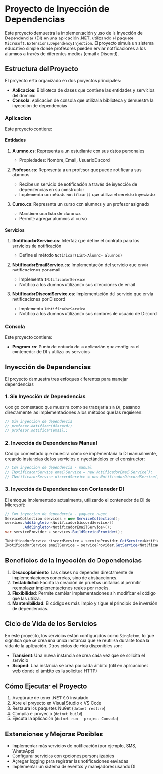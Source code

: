 # Proyecto de Inyección de Dependencias

Este proyecto demuestra la implementación y uso de la Inyección de Dependencias (DI) en una aplicación .NET, utilizando el paquete `Microsoft.Extensions.DependencyInjection`. El proyecto simula un sistema educativo simple donde profesores pueden enviar notificaciones a los alumnos a través de diferentes medios (email o Discord).

## Estructura del Proyecto

El proyecto está organizado en dos proyectos principales:

- **Aplicacion**: Biblioteca de clases que contiene las entidades y servicios del dominio
- **Consola**: Aplicación de consola que utiliza la biblioteca y demuestra la inyección de dependencias

### Aplicacion

Este proyecto contiene:

#### Entidades

1. **Alumno.cs**: Representa a un estudiante con sus datos personales
   - Propiedades: Nombre, Email, UsuarioDiscord

2. **Profesor.cs**: Representa a un profesor que puede notificar a sus alumnos
   - Recibe un servicio de notificación a través de inyección de dependencias en su constructor
   - Implementa un método `Notificar()` que utiliza el servicio inyectado

3. **Curso.cs**: Representa un curso con alumnos y un profesor asignado
   - Mantiene una lista de alumnos
   - Permite agregar alumnos al curso

#### Servicios

1. **INotificadorService.cs**: Interfaz que define el contrato para los servicios de notificación
   - Define el método `Notificar(List<Alumno> alumnos)`

2. **NotificadorEmailService.cs**: Implementación del servicio que envía notificaciones por email
   - Implementa `INotificadorService`
   - Notifica a los alumnos utilizando sus direcciones de email

3. **NotificadorDiscordService.cs**: Implementación del servicio que envía notificaciones por Discord
   - Implementa `INotificadorService`
   - Notifica a los alumnos utilizando sus nombres de usuario de Discord

### Consola

Este proyecto contiene:

- **Program.cs**: Punto de entrada de la aplicación que configura el contenedor de DI y utiliza los servicios

## Inyección de Dependencias

El proyecto demuestra tres enfoques diferentes para manejar dependencias:

### 1. Sin Inyección de Dependencias

Código comentado que muestra cómo se trabajaría sin DI, pasando directamente las implementaciones a los métodos que las requieren:

```csharp
// Sin inyección de dependencia
// profesor.Notificar(discord);
// profesor.Notificar(email);
```

### 2. Inyección de Dependencias Manual

Código comentado que muestra cómo se implementaría la DI manualmente, creando instancias de los servicios e inyectándolos en el constructor:

```csharp
// Con inyeccion de dependencia - manual
// INotificadorService emailService = new NotificadorEmailService();
// INotificadorService discordService = new NotificadorDiscordService();
```

### 3. Inyección de Dependencias con Contenedor DI

El enfoque implementado actualmente, utilizando el contenedor de DI de Microsoft:

```csharp
// Con inyeccion de dependencia - paquete nuget
ServiceCollection services = new ServiceCollection();
services.AddSingleton<NotificadorDiscordService>()
        .AddSingleton<NotificadorEmailService>();
var serviceProvider = services.BuildServiceProvider();

INotificadorService discordService = serviceProvider.GetService<NotificadorDiscordService>();
INotificadorService emailService = serviceProvider.GetService<NotificadorEmailService>();
```

## Beneficios de la Inyección de Dependencias

1. **Desacoplamiento**: Las clases no dependen directamente de implementaciones concretas, sino de abstracciones.
2. **Testabilidad**: Facilita la creación de pruebas unitarias al permitir reemplazar implementaciones reales por mocks.
3. **Flexibilidad**: Permite cambiar implementaciones sin modificar el código que las utiliza.
4. **Mantenibilidad**: El código es más limpio y sigue el principio de inversión de dependencias.

## Ciclo de Vida de los Servicios

En este proyecto, los servicios están configurados como `Singleton`, lo que significa que se crea una única instancia que se reutiliza durante toda la vida de la aplicación. Otros ciclos de vida disponibles son:

- **Transient**: Una nueva instancia se crea cada vez que se solicita el servicio
- **Scoped**: Una instancia se crea por cada ámbito (útil en aplicaciones web donde el ámbito es la solicitud HTTP)

## Cómo Ejecutar el Proyecto

1. Asegúrate de tener .NET 9.0 instalado
2. Abre el proyecto en Visual Studio o VS Code
3. Restaura los paquetes NuGet (`dotnet restore`)
4. Compila el proyecto (`dotnet build`)
5. Ejecuta la aplicación (`dotnet run --project Consola`)

## Extensiones y Mejoras Posibles

- Implementar más servicios de notificación (por ejemplo, SMS, WhatsApp)
- Configurar servicios con opciones personalizables
- Agregar logging para registrar las notificaciones enviadas
- Implementar un sistema de eventos y manejadores usando DI
